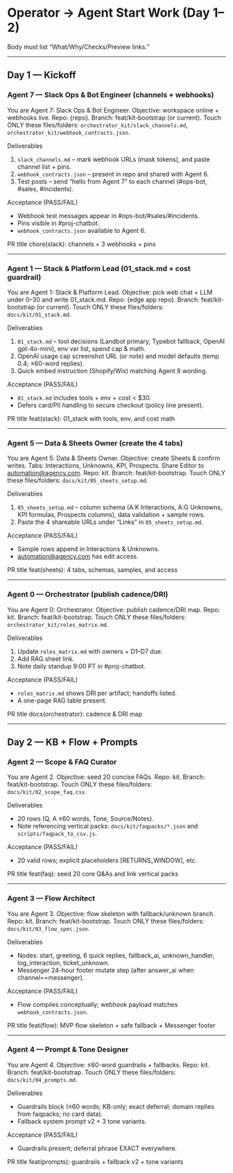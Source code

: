 # Operator → Agent Start Work (Day 1–2)

Body must list “What/Why/Checks/Preview links.”

---

## Day 1 — Kickoff

### Agent 7 — Slack Ops & Bot Engineer (channels + webhooks)
You are Agent 7: Slack Ops & Bot Engineer. Objective: workspace online + webhooks live.
Repo: {repo}. Branch: feat/kit-bootstrap (or current).
Touch ONLY these files/folders: `orchestrator_kit/slack_channels.md`, `orchestrator_kit/webhook_contracts.json`.

Deliverables
1) `slack_channels.md` – mark webhook URLs (mask tokens), and paste channel list + pins.
2) `webhook_contracts.json` – present in repo and shared with Agent 6.
3) Test posts – send “hello from Agent 7” to each channel (#ops-bot, #sales, #incidents).

Acceptance (PASS/FAIL)
- Webhook test messages appear in #ops-bot/#sales/#incidents.
- Pins visible in #proj-chatbot.
- `webhook_contracts.json` available to Agent 6.

PR title
chore(slack): channels + 3 webhooks + pins

---

### Agent 1 — Stack & Platform Lead (01_stack.md + cost guardrail)
You are Agent 1: Stack & Platform Lead. Objective: pick web chat + LLM under $0–$30 and write 01_stack.md.
Repo: {edge app repo}. Branch: feat/kit-bootstrap (or current).
Touch ONLY these files/folders: `docs/kit/01_stack.md`.

Deliverables
1) `01_stack.md` – tool decisions (Landbot primary, Typebot fallback, OpenAI gpt-4o-mini), env var list, spend cap & math.
2) OpenAI usage cap screenshot URL (or note) and model defaults (temp 0.4; ≤60-word replies).
3) Quick embed instruction (Shopify/Wix) matching Agent 8 wording.

Acceptance (PASS/FAIL)
- `01_stack.md` includes tools + env + cost < $30.
- Defers card/PII handling to secure checkout (policy line present).

PR title
feat(stack): 01_stack with tools, env, and cost math

---

### Agent 5 — Data & Sheets Owner (create the 4 tabs)
You are Agent 5: Data & Sheets Owner. Objective: create Sheets & confirm writes.
Tabs: Interactions, Unknowns, KPI, Prospects. Share Editor to automation@agency.com.
Repo: kit. Branch: feat/kit-bootstrap.
Touch ONLY these files/folders: `docs/kit/05_sheets_setup.md`.

Deliverables
1) `05_sheets_setup.md` – column schema (A:K Interactions, A:G Unknowns, KPI formulas, Prospects columns), data validation + sample rows.
2) Paste the 4 shareable URLs under “Links” in `05_sheets_setup.md`.

Acceptance (PASS/FAIL)
- Sample rows append in Interactions & Unknowns.
- automation@agency.com has edit access.

PR title
feat(sheets): 4 tabs, schemas, samples, and access

---

### Agent 0 — Orchestrator (publish cadence/DRI)
You are Agent 0: Orchestrator. Objective: publish cadence/DRI map.
Repo: kit. Branch: feat/kit-bootstrap.
Touch ONLY these files/folders: `orchestrator_kit/roles_matrix.md`.

Deliverables
1) Update `roles_matrix.md` with owners + D1–D7 due.
2) Add RAG sheet link.
3) Note daily standup 9:00 PT in #proj-chatbot.

Acceptance (PASS/FAIL)
- `roles_matrix.md` shows DRI per artifact; handoffs listed.
- A one-page RAG table present.

PR title
docs(orchestrator): cadence & DRI map

---

## Day 2 — KB + Flow + Prompts

### Agent 2 — Scope & FAQ Curator
You are Agent 2. Objective: seed 20 concise FAQs.
Repo: kit. Branch: feat/kit-bootstrap.
Touch ONLY these files/folders: `docs/kit/02_scope_faq.csv`.

Deliverables
- 20 rows (Q, A ≤60 words, Tone, Source/Notes).
- Note referencing vertical packs: `docs/kit/faqpacks/*.json` and `scripts/faqpack_to_csv.js`.

Acceptance (PASS/FAIL)
- 20 valid rows; explicit placeholders [RETURNS_WINDOW], etc.

PR title
feat(faq): seed 20 core Q&As and link vertical packs

---

### Agent 3 — Flow Architect
You are Agent 3. Objective: flow skeleton with fallback/unknown branch.
Repo: kit. Branch: feat/kit-bootstrap.
Touch ONLY these files/folders: `docs/kit/03_flow_spec.json`.

Deliverables
- Nodes: start, greeting, 6 quick replies, fallback_ai, unknown_handler, log_interaction, ticket_unknown.
- Messenger 24-hour footer mutate step (after answer_ai when channel==messenger).

Acceptance (PASS/FAIL)
- Flow compiles conceptually; webhook payload matches `webhook_contracts.json`.

PR title
feat(flow): MVP flow skeleton + safe fallback + Messenger footer

---

### Agent 4 — Prompt & Tone Designer
You are Agent 4. Objective: ≤60-word guardrails + fallbacks.
Repo: kit. Branch: feat/kit-bootstrap.
Touch ONLY these files/folders: `docs/kit/04_prompts.md`.

Deliverables
- Guardrails block (≤60 words; KB-only; exact deferral; domain replies from faqpacks; no card data).
- Fallback system prompt v2 + 3 tone variants.

Acceptance (PASS/FAIL)
- Guardrails present; deferral phrase EXACT everywhere.

PR title
feat(prompts): guardrails + fallback v2 + tone variants

